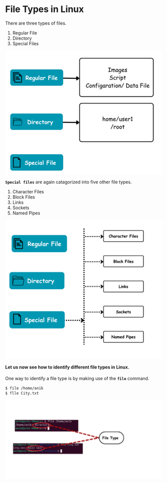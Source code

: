 # File Types in Linux

There are three types of files.

1. Regular File
2. Directory
3. Special Files

<img align = "center" alt = "Linux" hight="600" width="600" src = "https://github.com/anik-devops11/Linux/blob/main/images/File%20type.png"> </br>

**`Special files`** are again catagorized into five other file types.
1. Character Files
2. Block Files
3. Links
4. Sockets
5. Named Pipes

<img align = "center" alt = "Linux" hight="600" width="700" src = "https://github.com/anik-devops11/Linux/blob/main/images/Special%20File%20type.png"> </br>

#### Let us now see how to identify different file types in Linux.
 
One way to identify a file type is by making use of the **`file`** command. 

```
$ file /home/anik
$ flle City.txt
```

<img align = "center" alt = "Linux" hight="600" width="700" src = "https://github.com/anik-devops11/Linux/blob/main/images/Picture%20screenshot.png"> </br>